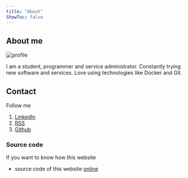 ```yaml
---
title: "About"
ShowToc: false
---
```


## About me

![profile](/img/profile.png)

I am a student, programmer and service administrator. Constantly trying new software and services. Love using technologies like Docker and Git.

## Contact

Follow me

1. [LinkedIn](https://www.linkedin.com/in/martinjindra)
2. [RSS](/index.xml)
3. [Github](https://github.com/MartinJindra)

### Source code

If you want to know how this website

- source code of this website [online](https://github.com/MartinJindra/derchef.site)
